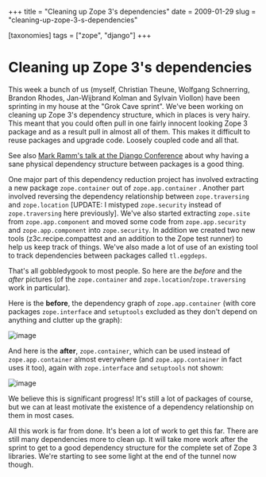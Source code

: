 +++
title = "Cleaning up Zope 3's dependencies"
date = 2009-01-29
slug = "cleaning-up-zope-3-s-dependencies"

[taxonomies]
tags = ["zope", "django"]
+++

# Cleaning up Zope 3's dependencies

This week a bunch of us (myself, Christian Theune, Wolfgang Schnerring,
Brandon Rhodes, Jan-Wijbrand Kolman and Sylvain Viollon) have been
sprinting in my house at the "Grok Cave sprint". We've been working on
cleaning up Zope 3's dependency structure, which in places is very
hairy. This meant that you could often pull in one fairly innocent
looking Zope 3 package and as a result pull in almost all of them. This
makes it difficult to reuse packages and upgrade code. Loosely coupled
code and all that.

See also [Mark Ramm's talk at the Django
Conference](http://compoundthinking.com/blog/index.php/2008/09/17/djangocon-and-learning-from-zope-2/)
about why having a sane physical dependency structure between packages
is a good thing.

One major part of this dependency reduction project has involved
extracting a new package `zope.container` out of `zope.app.container` .
Another part involved reversing the dependency relationship between
`zope.traversing` and `zope.location` \[UPDATE: I mistyped
`zope.security` instead of `zope.traversing` here previously\]. We've
also started extracting `zope.site` from `zope.app.component` and moved
some code from `zope.app.security` and `zope.app.component` into
`zope.security`. In addition we created two new tools
(<span class="title-ref">z3c.recipe.compattest</span> and an addition to
the Zope test runner) to help us keep track of things. We've also made a
lot of use of an existing tool to track dependencies between packages
called `tl.eggdeps`.

That's all gobbledygook to most people. So here are the *before* and the
*after* pictures (of the `zope.container` and
`zope.location`/`zope.traversing` work in particular).

Here is the **before**, the dependency graph of `zope.app.container`
(with core packages `zope.interface` and `setuptools` excluded as they
don't depend on anything and clutter up the graph):

![image](http://startifact.com/cavesprint2009/zope.app.container-before.png)

And here is the **after**, `zope.container`, which can be used instead
of `zope.app.container` almost everywhere (and `zope.app.container` in
fact uses it too), again with `zope.interface` and `setuptools` not
shown:

![image](http://startifact.com/cavesprint2009/zope.container-after.png)

We believe this is significant progress! It's still a lot of packages of
course, but we can at least motivate the existence of a dependency
relationship on them in most cases.

All this work is far from done. It's been a lot of work to get this far.
There are still many dependencies more to clean up. It will take more
work after the sprint to get to a good dependency structure for the
complete set of Zope 3 libraries. We're starting to see some light at
the end of the tunnel now though.
